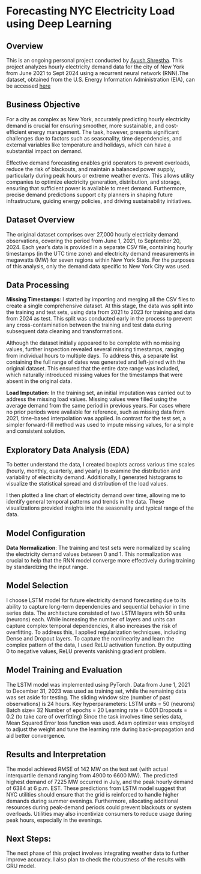 # Forecasting NYC Electricity Load using Deep Learning

## Overview

This is an ongoing personal project conducted by [Ayush Shrestha](https://www.linkedin.com/in/ayush-yoshi-shrestha/). This project analyzes hourly electricity demand data for the city of New York from June 2021 to Sept 2024 using a recurrent neural network (RNN).The dataset, obtained from the U.S. Energy Information Administration (EIA), can be accessed [here](https://www.eia.gov/electricity/wholesalemarkets/data.php?rto=nyiso)

## Business Objective

For a city as complex as New York, accurately predicting hourly electricity demand is crucial for ensuring smoother, more sustainable, and cost-efficient energy management. The task, however, presents significant challenges due to factors such as seasonality, time dependencies, and external variables like temperature and holidays, which can have a substantial impact on demand.

Effective demand forecasting enables grid operators to prevent overloads, reduce the risk of blackouts, and maintain a balanced power supply, particularly during peak hours or extreme weather events. This allows utility companies to optimize electricity generation, distribution, and storage, ensuring that sufficient power is available to meet demand. Furthermore, precise demand predictions support city planners in shaping future infrastructure, guiding energy policies, and driving sustainability initiatives.

## Dataset Overview

The original dataset comprises over 27,000 hourly electricity demand observations, covering the period from June 1, 2021, to September 20, 2024. Each year’s data is provided in a separate CSV file, containing hourly timestamps (in the UTC time zone) and electricity demand measurements in megawatts (MW) for seven regions within New York State. For the purposes of this analysis, only the demand data specific to New York City was used.

## Data Processing

**Missing Timestamps**:
I started by importing and merging all the CSV files to create a single comprehensive dataset. At this stage, the data was split into the training and test sets, using data from 2021 to 2023 for training and data from 2024 as test. This split was conducted early in the process to prevent any cross-contamination between the training and test data during subsequent data cleaning and transformations.

Although the dataset initially appeared to be complete with no missing values, further inspection revealed several missing timestamps, ranging from individual hours to multiple days. To address this, a separate list containing the full range of dates was generated and left-joined with the original dataset. This ensured that the entire date range was included, which naturally introduced missing values for the timestamps that were absent in the original data.

**Load Imputation**:
In the training set, an initial imputation was carried out to address the missing load values. Missing values were filled using the average demand from the same period in previous years. For cases where no prior periods were available for reference, such as missing data from 2021, time-based interpolation was applied. In contrast for the test set, a simpler forward-fill method was used to impute missing values, for a simple and consistent solution.

## Exploratory Data Analysis (EDA)

To better understand the data, I created boxplots across various time scales (hourly, monthly, quarterly, and yearly) to examine the distribution and variability of electricity demand. Additionally, I generated histograms to visualize the statistical spread and distribution of the load values.

I then plotted a line chart of electricity demand over time, allowing me to identify general temporal patterns and trends in the data. These visualizations provided insights into the seasonality and typical range of the data.

## Model Configuration

**Data Normalization**: 
The training and test sets were normalized by scaling the electricity demand values between 0 and 1. This normalization was crucial to help that the RNN model converge more effectively during training by standardizing the input range.

## Model Selection
I choose LSTM model for future electricity demand forecasting due to its ability to capture long-term dependencies and sequential behavior in time series data.
The architecture consisted of two LSTM layers with 50 units (neurons) each. While increasing the number of layers and units can capture complex temporal dependencies, it also increases the risk of overfitting. To address this, I applied regularization techniques, including Dense and Dropout layers. To capture the nonlinearity and learn the complex pattern of the data, I used ReLU activation function. By outputting 0 to negative values, ReLU prevents vanishing gradient problem. 

## Model Training and Evaluation
The LSTM model was implemented using PyTorch. Data from June 1, 2021 to December 31, 2023 was used as training set, while the remaining data was set aside for testing. The sliding window size (number of past observations) is 24 hours. Key hyperparameters:
LSTM units = 50 (neurons)
Batch size= 32
Number of epochs = 20
Learning rate = 0.001
Dropouts = 0.2 (to take care of overfitting)
Since the task involves time series data, Mean Squared Error loss function was used. Adam optimizer was employed to adjust the weight and tune the learning rate during back-propagation and aid better convergence.

## Results and Interpretation 
The model achieved RMSE of 142 MW on the test set (with actual interquartile demand ranging from 4900 to 6600 MW). The predicted highest demand of 7225 MW occurred in July, and the peak hourly demand of 6384 at 6 p.m. EST. These predictions from LSTM model suggest that NYC utilities should ensure that the grid is reinforced to handle higher demands during summer evenings. Furthermore, allocating additional resources during peak-demand periods could prevent blackouts or system overloads. Utilities may also incentivize consumers to reduce usage during peak hours, especially in the evenings.

## Next Steps:
The next phase of this project involves integrating weather data to further improve accuracy. I also plan to check the robustness of the results with GRU model.

